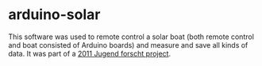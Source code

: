 # arduino-solar
This software was used to remote control a solar boat (both remote control and boat consisted of Arduino boards) and measure and save all kinds of data.
It was part of a [2011 Jugend forscht project](http://www.jugend-forscht.de/projektdatenbank/antriebsoptimierung-eines-modellsolarbootes.html).
